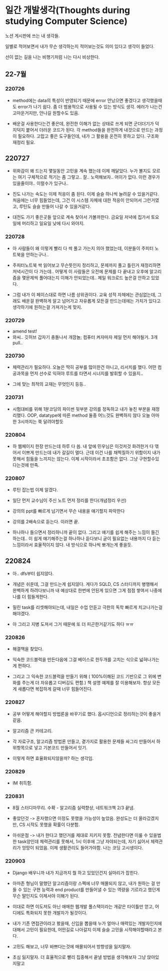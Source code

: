 # 일간 개발생각(Thoughts during studying Computer Science)

노션 게시판에 쓰는 내 생각들. 

일별로 적어보면서 내가 무슨 생각하는지 적어보는것도 의미 있다고 생각이 들었다.

선이 없는 길을 나는 비행기처럼 나는 다시 비상한다.

## 22-7월

### 

### 220726

- method에는 data의 특성이 반영되기 때문에 error 안났으면 좋겠다고 생각했을때도 error가 나기 쉽다. 좀 더 범용적으로 사용될 수 있는 방식도 생각.
  에러가 나는건 고마운거지만, 안나길 원할수도 있음.

- 배운걸 사용한다는건 좋은데, 완전한 이해가 없는 상태로 쓰게 되면 군더더기가 덕지덕지 붙어서 더러운 코드가 된다. 각 method들을 완전하게 내것으로 만드는 과정이 필요하다.
  고맙고 좋은 도구들인데, 내가 그 활용을 온전히 못하고 있다. 구조화 재정리 필요.

## 220727

- 위화감이 왜 드는지 몇일동안 고민을 계속 했는데 이제 깨달았다. 누가 볼지도 모르는 여기 구체적으로 적기는 좀 그렇고..  잘.. 노력해보자.. 어이가 없다. 이런 경우가 있을줄이야.. 이럴수가 있구나..

- 진도 나가는 속도는 이제 적응이 좀 된다. 이제 슬슬 하나씩 늘려갈 수 있을거같다. 처음에는 너무 힘들었는데, 그건 이 시스템 자체에 대한 적응이 안되어서 그런거였고, 루틴도 슬슬 만들어 나갈 수 있을거같다.

- 대전도 가기 좋은곳들 앞으로 계속 찾아서 가볼까한다. 금요일 저녁에 집가서 토요일에 머리하고 일요일 낮에 다시 와야지.

### 220728

- 아 사람들이 왜 이렇게 빨리 다 싹 풀고 가는지 의아 했었는데, 이분들이 주피터 노트북을 안하는구나..

- 주피터노트북 싹 읽어보고 무슨뜻인지 정리하고, 문제까지 풀고 틀린거 재정리하면 저녁시간이 다 가는데.. 어떻게 이 사람들은 오전에 문제를 다 끝내고 오후에 알고리즘을 몇문제씩 풀어대는지 이해가 안되었는데.. 제일 워크로드 높은걸 안하고 있었다.

- 그럼 내가 이 페이스대로 하면 나름 상위권이다. 교육 성적 자체에는 관심없는데, 그래도 배운걸 완벽하게 알고 넘어가고 자유롭게 모든걸 만드는데에는 가치가 있다고 생각하기에 원하는걸 가져가는게 맞지.

### 220729

- amend test!
- 와씨.. 깃허브 갑자기 충돌나서 개깜놀; 컴퓨터 켜자마자 제일 먼저 해야될거. 3개 pull..

### 220730

- 체력관리가 필요하다. 오늘은 딱히 공부를 많이한건 아니고, 리서치를 했다. 어떤 컴공과목을 먼저 선수로 익혀야 루트를 타면서 시너지를 발휘할 수 있을지..

- 그에 맞는 최적의 교재는 무엇인지 등등..

### 220731

- 시험대비를 위해 1분코딩의 파이썬 뒷부분 강의를 정독하고 내가 놓친 부분을 재정리했다. OOP, datatype에 따른 method 둘중 어느것도 완벽하지 않다 오늘 아마 한 3시까지는 쭉 달려야할듯

### 220804

- 하 웹페이지 한장 만드는데 하루 다 씀. 내 앞에 민우님은 이것저것 화려한거 다 엮어서 이쁘게 만드는데 내가 갈길이 멀다. 근데 이건 나를 채찍질하기 위함이지 내가 못해서 힘듦을 느끼지는 않는다. 이제 시작이라서 초조함은 없다. 그냥 구현할수있다는것에 만족.

### 220807

- 루틴 잡는법 이제 알겠다. 

- 일단 먼저 교수님이 주신 노트 먼저 정리를 한다(개념정리 우선)

- 강의의 ppt를 빠르게 넘기면서 무슨 내용을 얘기할지 파악한다

- 강의를 2배속으로 듣는다. 이러면 끝.

- 하나하나 들으면서 정리하니까 끝이 없다. 그리고 얘기를 쉽게 해주는 느낌이 들긴하는데.. 이 쉽게 얘기해주는걸 하나하나 듣다보니 굳이 필요없는 내용까지 다 듣는 느낌이라서 효율적이지 않다. 내 방식으로 하나씩 뽀개는게 좋을듯.

## 220824

- 아.. dfs부터 쉽지않다.

- 개념은 쉬운데, 그걸 만드는게 쉽지않다. 게다가 SQLD, CS 스터디까지 병행해서 완벽하게 하려다보니까 내 예상대로 한번에 안된게 있으면 그게 점점 쌓여서 나중에 나를 더 힘들게한다.

- 밀린 task를 리셋해야되는데, 내일은 수업 안듣고 극한의 독학 빠르게 치고나가는걸 해야겠다.

- 아 그리고 지병 도져서 그거 때문에 또 더 피곤한거같기도 하다 ㅠㅠ

### 220826

- 해결책을 찾았다.

- 익숙한 코드블럭을 만든다음에 그걸 베이스로 한두개를 고치는 식으로 넓혀나가는게 편하다.

- 그리고 그 익숙한 코드블럭을 만들기 위해 ( 100%이해된 코드 기반으로 그 위에 변화를 주는게 더 자유롭고 디버깅도 편함.) 책 설명 예제를 잘 이용해보자. 항상 모든게 새롭다면 복잡하게 갈때 너무 힘들어진다.

### 220827

- 공부 어떻게 해야할지 방법론을 바꾸기로 했다. 옵시디언으로 정리하는것이 좋을거같음.

- 알고리즘 큰 카테고리.

- 각 자료구조, 알고리즘 방법론 만들고, 곁가지로 활용한 문제들 싸그리 만들어서 하위항목으로 넣고 기본코드 만들어서 잇기.

- 이렇게 하면 효율화되지않을까? 하는 생각임.

### 220829

- IM 취득함.

### 220831

- 8월 스터디마무리. 수확 - 알고리즘 실력향상, 네트워크책 2/3 끝냄.

- 좋았던것 -> 혼자했으면 이정도 못했을 가능성이 높았음. 완성도는 더 올라갔겠지만, CS 시작도 못했을 확률이 다분함.

- 아쉬운점 -> 내가 한다고 했던거를 제대로 지키지 못함. 전념한다면 이룰 수 있을법한 task양인데 체력관리를 못해서, 1시 이후에 그냥 자야되는데, 자기 싫어서 체력관리가 엉망이 되었음. 이제 생활관리도 들어가야함. 나는 코딩 고시생이다.

### 220903

- Django 배우니까 내가 지금까지 뭘 하고 있었던건지 실마리가 잡힌다.

- 아마존 형님이 말했던 알고리즘이랑 스펙에 너무 매몰되지 않고, 내가 원하는 걸 만들 수 있는 구현 능력과 end product를 만들어낼 수 있는 역량을 기르라고 했던게 무슨 말인지도 이제서야 이해가 된다.

- 이대로 하면 이도저도 아닌 애매한 웹개발 풀스택이라는 개같은 타이틀만 얻고, 어디에도 특화되지 못한 개발자가 될것이다.

- 내가 기존 면접관이라고 봤을때, 신입을 뽑을때 누가 얼마나 매력있는 개발자인지에 대해서 고민이 필요한데, 어떤길로 나아갈지 이제 슬슬 고민을 시작해야할때라고 본다.

- 고민도 해보고, 너무 바쁘다는것에 매몰되어서 방향성을 잃지말자.

- 초심 잃지말자. 더 효율적으로 빨리 집중해서 끝낼 방법을 생각해보자 그냥 앉아있지말고
